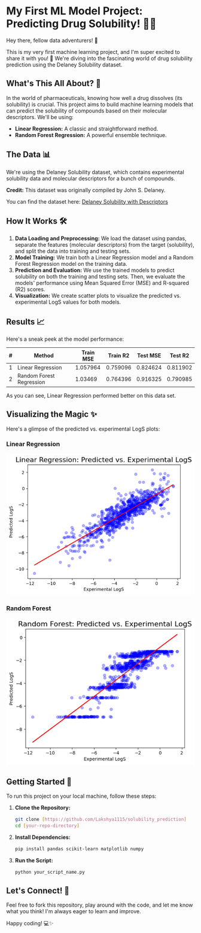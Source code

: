 # My First ML Model Project: Predicting Drug Solubility! 🧪✨

Hey there, fellow data adventurers! 👋

This is my very first machine learning project, and I'm super excited to share it with you! 🎉 We're diving into the fascinating world of drug solubility prediction using the Delaney Solubility dataset.

## What's This All About? 🤔

In the world of pharmaceuticals, knowing how well a drug dissolves (its solubility) is crucial. This project aims to build machine learning models that can predict the solubility of compounds based on their molecular descriptors. We'll be using:

* **Linear Regression:** A classic and straightforward method.
* **Random Forest Regression:** A powerful ensemble technique.

## The Data 📊

We're using the Delaney Solubility dataset, which contains experimental solubility data and molecular descriptors for a bunch of compounds.

**Credit:** This dataset was originally compiled by John S. Delaney.

You can find the dataset here: [Delaney Solubility with Descriptors](https://raw.githubusercontent.com/dataprofessor/data/refs/heads/master/delaney_solubility_with_descriptors.csv)

## How It Works 🛠️

1.  **Data Loading and Preprocessing:** We load the dataset using pandas, separate the features (molecular descriptors) from the target (solubility), and split the data into training and testing sets.
2.  **Model Training:** We train both a Linear Regression model and a Random Forest Regression model on the training data.
3.  **Prediction and Evaluation:** We use the trained models to predict solubility on both the training and testing sets. Then, we evaluate the models' performance using Mean Squared Error (MSE) and R-squared (R2) scores.
4.  **Visualization:** We create scatter plots to visualize the predicted vs. experimental LogS values for both models.

## Results 📈

Here's a sneak peek at the model performance:

| # | Method                   | Train MSE | Train R2 | Test MSE | Test R2 |
|---|--------------------------|-----------|----------|----------|---------|
| 1 | Linear Regression        | 1.057964  | 0.759096 | 0.824624 | 0.811902|
| 2 | Random Forest Regression | 1.03469   | 0.764396 | 0.916325 | 0.790985|

As you can see, Linear Regression performed better on this data set.

## Visualizing the Magic ✨

Here's a glimpse of the predicted vs. experimental LogS plots:

### Linear Regression

![Linear Regression Plot](linear_regression_plot.png)

### Random Forest

![Random Forest Plot](random_forest_plot.png)

## Getting Started 🚀

To run this project on your local machine, follow these steps:

1.  **Clone the Repository:**

    ```bash
    git clone [https://github.com/Lakshya1115/solubility_prediction]
    cd [your-repo-directory]
    ```

2.  **Install Dependencies:**

    ```bash
    pip install pandas scikit-learn matplotlib numpy
    ```

3.  **Run the Script:**

    ```bash
    python your_script_name.py
    ```

## Let's Connect! 🤝

Feel free to fork this repository, play around with the code, and let me know what you think! I'm always eager to learn and improve.

Happy coding! 💻✨